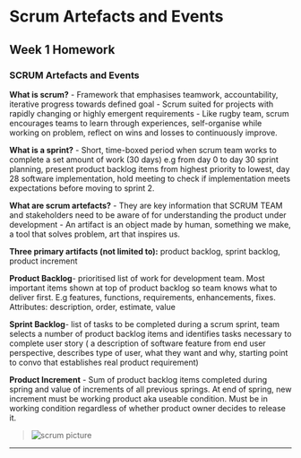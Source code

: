 # Scrum Artefacts and Events
## Week 1 Homework

	
###	SCRUM Artefacts and Events
**What is scrum?**
	- Framework that emphasises teamwork, accountability, iterative progress towards defined goal 
	- Scrum suited for projects with rapidly changing or highly emergent requirements
	- Like rugby team, scrum encourages teams to learn through experiences, self-organise while working on problem, reflect on wins and losses to continuously improve.
>
**What is a sprint?**
	- Short, time-boxed period when scrum team works to complete a set amount of work (30 days) e.g from day 0 to day 30 sprint planning, present product backlog items from highest priority to lowest, day 28 software implementation, hold meeting to check if implementation meets expectations before moving to sprint 2. 
>
**What are scrum artefacts?**
	- They are key information that SCRUM TEAM and stakeholders need to be aware of for understanding the product under development
	- An artifact is an object made by human, something we make, a tool that solves problem, art that inspires us.
	
**Three primary artifacts (not limited to):** product backlog, sprint backlog, product increment

**Product Backlog**- prioritised list of work for development team. Most important items shown at top of product backlog so team knows what to deliver first. E.g features, functions, requirements, enhancements, fixes. Attributes: description, order, estimate, value 
>
**Sprint Backlog**- list of tasks to be completed during a scrum sprint, team selects a number of product backlog items and identifies tasks necessary to complete user story ( a description of software feature from end user perspective, describes type of user, what they want and why, starting point to convo that establishes real product requirement)
>
**Product Increment** - Sum of product backlog items completed during spring and value of increments of all previous springs. At end of spring, new increment must be working product aka useable condition. Must be in working condition regardless of whether product owner decides to release it. 
> ![scrum picture](../images/scrum_artifacts.jpg)
___
